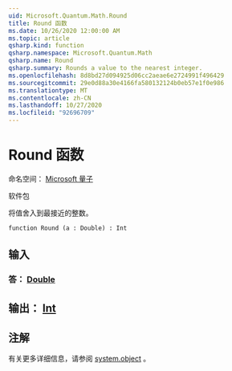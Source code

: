 ```yaml
---
uid: Microsoft.Quantum.Math.Round
title: Round 函数
ms.date: 10/26/2020 12:00:00 AM
ms.topic: article
qsharp.kind: function
qsharp.namespace: Microsoft.Quantum.Math
qsharp.name: Round
qsharp.summary: Rounds a value to the nearest integer.
ms.openlocfilehash: 8d8bd27d094925d06cc2aeae6e2724991f496429
ms.sourcegitcommit: 29e0d88a30e4166fa580132124b0eb57e1f0e986
ms.translationtype: MT
ms.contentlocale: zh-CN
ms.lasthandoff: 10/27/2020
ms.locfileid: "92696709"
---
```

# <a name="round-function"></a>Round 函数

命名空间： [Microsoft 量子](xref:Microsoft.Quantum.Math)

软件包 [](https://nuget.org/packages/)


将值舍入到最接近的整数。

```qsharp
function Round (a : Double) : Int
```


## <a name="input"></a>输入

### <a name="a--double"></a>答： [Double](xref:microsoft.quantum.lang-ref.double)





## <a name="output--int"></a>输出： [Int](xref:microsoft.quantum.lang-ref.int)



## <a name="remarks"></a>注解

有关更多详细信息，请参阅 [system.object](https://docs.microsoft.com/dotnet/api/system.math.round) 。